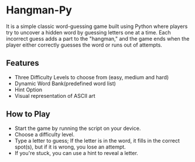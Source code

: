# Hangman-Py
It is a simple classic word-guessing game built using Python where players try to uncover a hidden word by guessing letters one at a time. Each incorrect guess adds a part to the "hangman," and the game ends when the player either correctly guesses the word or runs out of attempts.

## Features
- Three Difficulty Levels to choose from (easy, medium and hard)
- Dynamic Word Bank(predefined word list)
- Hint Option
- Visual representation of ASCII art

## How to Play

- Start the game by running the script on your device.
- Choose a difficulty level.
- Type a letter to guess; If the letter is in the word, it fills in the correct spot(s), but if it is wrong, you lose an attempt.
- If you're stuck, you can use a hint to reveal a letter.
